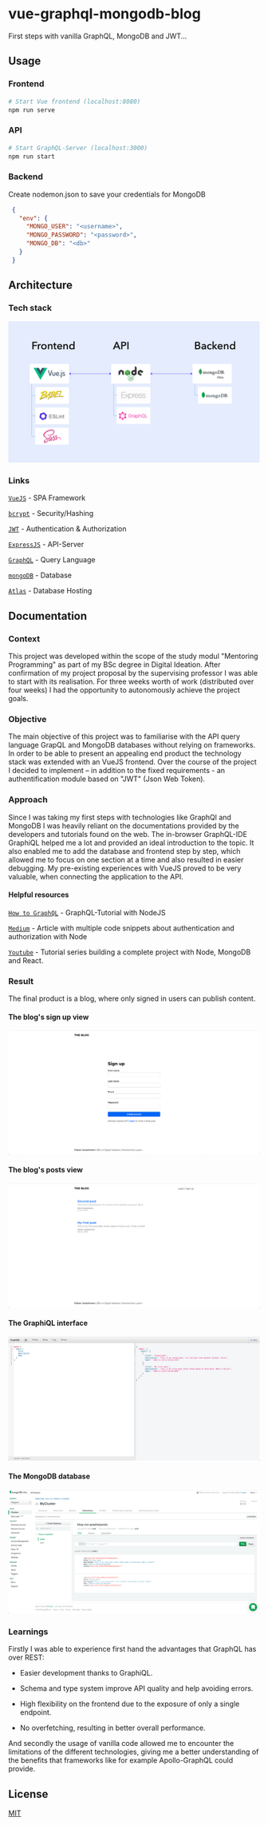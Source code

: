 # vue-graphql-mongodb-blog #

First steps with vanilla GraphQL, MongoDB and JWT...

## Usage ##

### Frontend ##

```bash
# Start Vue frontend (localhost:8080)
npm run serve
```

### API ###

```bash
# Start GraphQL-Server (localhost:3000)
npm run start
```

### Backend ###

Create nodemon.json to save your credentials for MongoDB

```json
 {
   "env": {
     "MONGO_USER": "<username>",
     "MONGO_PASSWORD": "<password>",
     "MONGO_DB": "<db>"
   }
 }
```

## Architecture ##

### Tech stack ###

![Tech stack](assets/tech-stack.png "Tech stack")

### Links ###

[`VueJS`](https://vuejs.org/) - SPA Framework

[`bcrypt`](https://github.com/dcodeIO/bcrypt.js/) - Security/Hashing

[`JWT`](https://jwt.io/) - Authentication & Authorization

[`ExpressJS`](https://expressjs.com/) - API-Server

[`GraphQL`](https://graphql.org/) - Query Language

[`mongoDB`](https://www.mongodb.com/) - Database

[`Atlas`](https://www.mongodb.com/cloud/atlas) - Database Hosting

## Documentation ##

### Context ###

This project was developed within the scope of the study modul "Mentoring Programming" as part of my BSc degree in Digital Ideation. After confirmation of my project proposal by the supervising professor I was able to start with its realisation. For three weeks worth of work (distributed over four weeks) I had the opportunity to autonomously achieve the project goals.

### Objective ###

The main objective of this project was to familiarise with the API query language GrapQL and MongoDB databases without relying on frameworks. In order to be able to present an appealing end product the technology stack was extended with an VueJS frontend. Over the course of the project I decided to implement – in addition to the fixed requirements - an authentification module based on "JWT" (Json Web Token).

### Approach ###

Since I was taking my first steps with technologies like GraphQl and MongoDB I was heavily reliant on the documentations provided by the developers and tutorials found on the web. The in-browser GraphQL-IDE GraphiQL helped me a lot and provided an ideal introduction to the topic. It also enabled me to add the database and frontend step by step, which allowed me to focus on one section at a time and also resulted in easier debugging. My pre-existing experiences with VueJS proved to be very valuable, when connecting the application to the API.

#### Helpful resources ####

[`How to GraphQL`](https://www.howtographql.com/) - GraphQL-Tutorial with NodeJS

[`Medium`](https://medium.com/quick-code/handling-authentication-and-authorization-with-node-7f9548fedde8) - Article with multiple code snippets about authentication and authorization with Node

[`Youtube`](https://www.youtube.com/playlist?list=PL55RiY5tL51rG1x02Yyj93iypUuHYXcB_) - Tutorial series building a complete project with Node, MongoDB and React.

### Result ###

The final product is a blog, where only signed in users can publish content.

#### The blog's sign up view ####

![Blog sign up](assets/app-signup.png "Blog sign up")

#### The blog's posts view ####

![Blog posts](assets/app-posts.png "Blog posts")

#### The GraphiQL interface ####

![GraphiQL](assets/graphiql.png "GraphiQL")

#### The MongoDB database ####

![MongoDB](assets/mongoDB.png "MongoDB")

### Learnings ###

Firstly I was able to experience first hand the advantages that GraphQL has over REST:

* Easier development thanks to GraphiQL.

* Schema and type system improve API quality and help avoiding errors.

* High flexibility on the frontend due to the exposure of only a single endpoint.

* No overfetching, resulting in better overall performance.

And secondly the usage of vanilla code allowed me to encounter the limitations of the different technologies, giving me a better understanding of the benefits that frameworks like for example Apollo-GraphQL could provide.

## License ##

[MIT](https://choosealicense.com/licenses/mit/)
